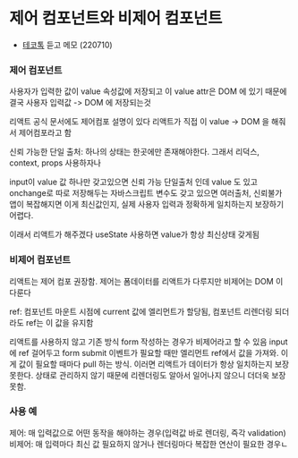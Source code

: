 # 제어 컴포넌트와 비제어 컴포넌트

- [테코톡](https://youtu.be/LD1LyvCCbCg) 듣고 메모 (220710)

### 제어 컴포넌트

사용자가 입력한 값이 value 속성값에 저장되고 이 value attr은 DOM 에 있기 때문에 결국 사용자 입력값 -> DOM 에 저장되는것

리액트 공식 문서에도 제어컴포 설명이 있다
리액트가 직접 이 value -> DOM 을 해줘서 제어컴포라고 함

신뢰 가능한 단일 출처:
하나의 상태는 한곳에만 존재해야한다. 그래서 리덕스, context, props 사용하자나

input이 value 값 하나만 갖고있으면 신뢰 가능 단일출처 인데
value 도 있고 onchange로 따로 저장해두는 자바스크립트 변수도 갖고 있으면 여러출처, 신뢰불가
앱이 복잡해지면 이게 최신값인지, 실제 사용자 입력과 정확하게 일치하는지 보장하기 어렵다.

이래서 리액트가 해주겠다
useState 사용하면 value가 항상 최신상태 갖게됨

### 비제어 컴포넌트

리액트는 제어 컴포 권장함.
제어는 폼데이터를 리액트가 다루지만 비제어는 DOM 이 다룬다

ref: 컴포넌트 마운트 시점에 current 값에 엘리먼트가 할당됨, 컴포넌트 리렌더링 되더라도 ref는 이 값을 유지함

리액트를 사용하지 않고 기존 방식 form 작성하는 경우가 비제어라고 할 수 있음
input에 ref 걸어두고 form submit 이벤트가 필요할 때만 엘리먼트 ref에서 값을 가져와.
이게 값이 필요할 때마다 pull 하는 방식. 이러면 리액트가 데이터가 항상 일치하는지 보장 못한다.
상태로 관리하지 않기 때문에 리렌더링도 알아서 일어나지 않으니 더더욱 보장 못함.

### 사용 예

제어: 매 입력값으로 어떤 동작을 해야하는 경우(입력값 바로 렌더링, 즉각 validation)
비제어: 매 입력마다 최신 값 필요하지 않거나 렌더링마다 복잡한 연산이 필요한 경우ㄴ
